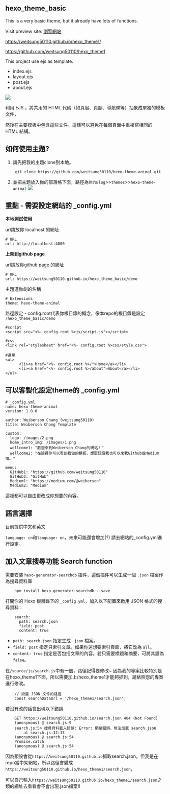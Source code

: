 ## hexo_theme_basic
This is a very basic theme, but it already have lots of functions.

Visit preview site: [瀏覽網站](https://weitsung50110.github.io/hexo_theme1/)

https://weitsung50110.github.io/hexo_theme1/

https://github.com/weitsung50110/hexo_theme1

This project use ejs as template.
- index.ejs
- layout.ejs
- post.ejs
- about.ejs

![](https://raw.githubusercontent.com/weitsung50110/hexo-theme-animal/main/github_img/a6.png)

利用 EJS ，將共用的 HTML 代碼（如頁眉、頁腳、導航條等）抽象成單獨的模板文件，

然後在主要模板中包含這些文件。這樣可以避免在每個頁面中重複寫相同的 HTML 結構。

## 如何使用主題?
1. 請先把我的主題clone到本地。

        git clone https://github.com/weitsung50110/hexo-theme-animal.git

2. 並把主題放入你的部落格下面，路徑為`你的Blog`>>`themes`>>`hexo-theme-animal`
![](https://raw.githubusercontent.com/weitsung50110/hexo-theme-animal/main/github_img/a3.png)

## 重點 - 需要設定網站的 _config.yml
**本地測試使用**

url請放你 localhost 的網址

    # URL
    url: http://localhost:4000
  
**上架到github page**

url請放你github page 的網址

    # URL
    url: https://weitsung50110.github.io/hexo_theme_basic/demo
    

主題選你創的名稱

    # Extensions
    theme: hexo-theme-animal

路徑設定 - config.root代表你根目錄的概念，像本repo的根目錄是設定 `/hexo_theme_basic/demo`

    #script
    <script src="<%- config.root %>js/script.js"></script>

    #css
    <link rel="stylesheet" href="<%- config.root %>css/style.css">  

    #選單
    <ul>
          <li><a href="<%- config.root %>/">Home</a></li>
          <li><a href="<%- config.root %>/about">About</a></li>
    </ul>
    
## 可以客製化設定theme的 _config.yml

    # _config.yml
    name: hexo-theme-animal
    version: 1.0.0
    
    author: Weiberson Chang (weitsung50110)
    title: Weiberson Chang Template
    
    custom:
      logo: /images/2.png
      home_intro_img: /images/1.png
      wellcome1: "歡迎來到Weiberson Chang的網站！"
      wellcome2: "在這裡你可以看到我做的模板，想更認識我也可以來我Github或Medium唷。"
    
    menu:
      GitHub1: "https://github.com/weitsung50110"
      GitHub2: "GitHub"
      Medium1: "https://medium.com/@weiberson"
      Medium2: "Medium"

這裡都可以自由更改成你想要的內容。

## 語言選擇
目前提供中文和英文

`language: cn`和`language: en`，未來可能還會增加(?) 請去網站的_config.yml進行設定。

## 加入文章搜尋功能 Search function
需要安裝 `hexo-generator-searchdb` 插件，這個插件可以生成一個 `.json` 檔案作為搜尋資料庫

        npm install hexo-generator-searchdb --save

打開你的 Hexo 根目錄下的 `_config.yml`，加入以下配置來啟用 JSON 格式的搜尋資料：

        search:
          path: search.json
          field: post
          content: true

* `path: search.json` 指定生成 `.json` 檔案。
* `field: post` 指定只索引文章。如果你還想要索引頁面，將它改為 `all`。
* `content: true` 指定是否包括文章的內容。若只需要標題和摘要，可將其設為 `false`。

在`/source/js/search.js`中有一個，路徑記得要修改~ 因為我的專案比較特別是在hexo_theme1下面，所以需要加上/hexo_theme1才能夠抓到，請依照您的專案進行修改。

        // 設置 JSON 文件的路徑
        const searchDataUrl = '/hexo_theme1/search.json';

若沒有改的話會出現以下錯誤

        GET https://weitsung50110.github.io/search.json 404 (Not Found)
        (anonymous) @ search.js:9
        search.js:54 搜尋資料載入錯誤: Error: 網絡錯誤，無法加載 search.json
            at search.js:12:13
        (anonymous) @ search.js:54
        Promise.catch
        (anonymous) @ search.js:54

因為預設會從`https://weitsung50110.github.io`抓取search.json，但我是在repo當中架網站，所以路徑會變成`https://weitsung50110.github.io/hexo_theme1/search.json`，

可以自己輸入`https://weitsung50110.github.io/hexo_theme1/search.json`之類的網址去看看會不會出現.json檔案!!
